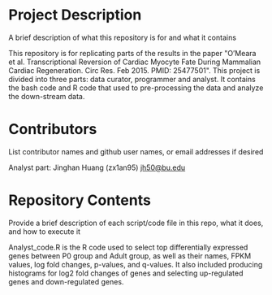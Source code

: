 # Project Description

A brief description of what this repository is for and what it contains

This repository is for replicating parts of the results in the paper "O’Meara et al. Transcriptional Reversion of Cardiac Myocyte Fate During Mammalian Cardiac Regeneration. Circ Res. Feb 2015. PMID: 25477501". This project is divided into three parts: data curator, programmer and analyst. It contains the bash code and R code that used to pre-processing the data and analyze the down-stream data.  

# Contributors

List contributor names and github user names, or email addresses if desired

Analyst part: Jinghan Huang (zx1an95) jh50@bu.edu

# Repository Contents

Provide a brief description of each script/code file in this repo, what it does, and how to execute it

Analyst_code.R is the R code used to select top differentially expressed genes between P0 group and Adult group, as well as their names, FPKM values, log fold changes, p-values, and q-values. It also included producing histograms for log2 fold changes of genes and selecting up-regulated genes and down-regulated genes. 
